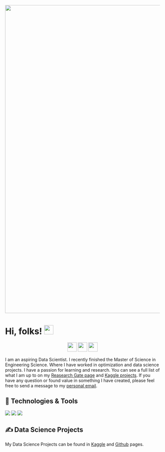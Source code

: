 


<img src="https://user-images.githubusercontent.com/90649106/184785221-3eed7843-5ed0-41bd-b831-6c1f847d2a42.png" width="1000" >

     
# Hi, folks! <img src="https://raw.githubusercontent.com/MartinHeinz/MartinHeinz/master/wave.gif" width="30px">

<p align='center'>
<a href="https://www.kaggle.com/valeriapineda"><img height="30" src="https://user-images.githubusercontent.com/90649106/184424621-e3f36a30-63e2-4375-9684-0fbda3ab2f26.png"></a>
<a href="https://www.linkedin.com/in/valeria-pineda-romero/"><img height="30" src="https://github.com/WaylonWalker/WaylonWalker/blob/main/icon/linkedin.png?raw=true"></a>
<a href="https://www.researchgate.net/profile/Valeria-Pineda-Romero"><img height="30" src="https://user-images.githubusercontent.com/90649106/184427308-1b7a0e6b-f3b5-4c91-a4e3-56bc289eb802.png"></a>
</p>



I am an aspiring Data Scientist.  I recently finished the Master of Science in Engineering Science. Where I have worked in optimization and data science projects. I have a passion for learning and research.  You can see a full list of what I am up to on my [Reasearch Gate page](https://www.researchgate.net/profile/Valeria-Pineda-Romero) and [Kaggle projects](https://www.kaggle.com/valeriapineda).  If you have any question or found value in something I have created, please feel free to send a message to my [personal email](mailto:vv.pinedaromero@gmail.com).

## 🔧 Technologies & Tools
![](https://img.shields.io/badge/Code-Python-informational?style=flat&logo=python&logoColor=white&color=DD3D7B)
![](https://img.shields.io/badge/Code-R-informational?style=flat&logo=r&logoColor=white&color=DD3D7B)
![](https://img.shields.io/badge/Code-SQL-informational?style=flat&logo=microsoftsqlserver&logoColor=white&color=DD3D7B)

## &#x270d; Data Science Projects
My Data Science Projects can be found in [Kaggle](https://www.kaggle.com/valeriapineda) and [Github](https://github.com/ValeriaPineda23?tab=repositories) pages.
